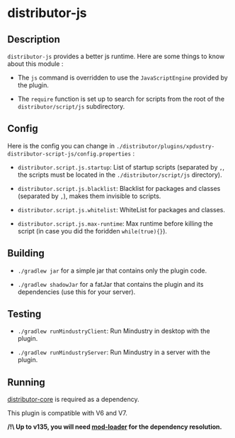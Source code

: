 # distributor-js

## Description

`distributor-js` provides a better js runtime. Here are some things to know about this module :

- The `js` command is overridden to use the `JavaScriptEngine` provided by the plugin.

- The `require` function is set up to search for scripts from the root of the `distributor/script/js` subdirectory.

## Config

Here is the config you can change in `./distributor/plugins/xpdustry-distributor-script-js/config.properties` :

- `distributor.script.js.startup`: List of startup scripts (separated by `,`, the scripts must be located in the `./distributor/script/js` directory).

- `distributor.script.js.blacklist`: Blacklist for packages and classes (separated by `,`), makes them invisible to scripts. 

- `distributor.script.js.whitelist`: WhiteList for packages and classes.

- `distributor.script.js.max-runtime`: Max runtime before killing the script (in case you did the foridden `while(true){}`).

## Building

- `./gradlew jar` for a simple jar that contains only the plugin code.

- `./gradlew shadowJar` for a fatJar that contains the plugin and its dependencies (use this for your server).

## Testing

- `./gradlew runMindustryClient`: Run Mindustry in desktop with the plugin.

- `./gradlew runMindustryServer`: Run Mindustry in a server with the plugin.

## Running

[distributor-core](https://github.com/Xpdustry/Distributor) is required as a dependency.

This plugin is compatible with V6 and V7.

**/!\ Up to v135, you will need [mod-loader](https://github.com/Xpdustry/ModLoaderPlugin) for the dependency resolution.**

